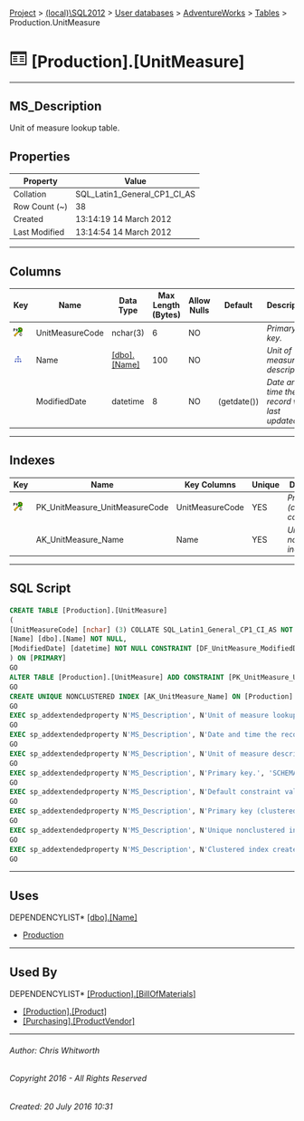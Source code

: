 #### 

[Project](../../../../index.md) > [(local)\\SQL2012](../../../index.md) > [User databases](../../index.md) > [AdventureWorks](../index.md) > [Tables](Tables.md) > Production.UnitMeasure

# ![Tables](../../../../Images/Table32.png) [Production].[UnitMeasure]

---

## <a name="#description"></a>MS_Description

Unit of measure lookup table.

## <a name="#properties"></a>Properties

| Property | Value |
|---|---|
| Collation | SQL_Latin1_General_CP1_CI_AS |
| Row Count (~) | 38 |
| Created | 13:14:19 14 March 2012 |
| Last Modified | 13:14:54 14 March 2012 |


---

## <a name="#columns"></a>Columns

| Key | Name | Data Type | Max Length (Bytes) | Allow Nulls | Default | Description |
|---|---|---|---|---|---|---|
| [![Cluster Primary Key PK_UnitMeasure_UnitMeasureCode: UnitMeasureCode](../../../../Images/pkcluster.png)](#indexes) | UnitMeasureCode | nchar(3) | 6 | NO |  | _Primary key._ |
| [![Indexes AK_UnitMeasure_Name](../../../../Images/Index.png)](#indexes) | Name | [[dbo].[Name]](../Programmability/Types/User-Defined_Data_Types/Name.md) | 100 | NO |  | _Unit of measure description._ |
|  | ModifiedDate | datetime | 8 | NO | (getdate()) | _Date and time the record was last updated._ |


---

## <a name="#indexes"></a>Indexes

| Key | Name | Key Columns | Unique | Description |
|---|---|---|---|---|
| [![Cluster Primary Key PK_UnitMeasure_UnitMeasureCode: UnitMeasureCode](../../../../Images/pkcluster.png)](#indexes) | PK_UnitMeasure_UnitMeasureCode | UnitMeasureCode | YES | _Primary key (clustered) constraint_ |
|  | AK_UnitMeasure_Name | Name | YES | _Unique nonclustered index._ |


---

## <a name="#sqlscript"></a>SQL Script

```sql
CREATE TABLE [Production].[UnitMeasure]
(
[UnitMeasureCode] [nchar] (3) COLLATE SQL_Latin1_General_CP1_CI_AS NOT NULL,
[Name] [dbo].[Name] NOT NULL,
[ModifiedDate] [datetime] NOT NULL CONSTRAINT [DF_UnitMeasure_ModifiedDate] DEFAULT (getdate())
) ON [PRIMARY]
GO
ALTER TABLE [Production].[UnitMeasure] ADD CONSTRAINT [PK_UnitMeasure_UnitMeasureCode] PRIMARY KEY CLUSTERED  ([UnitMeasureCode]) ON [PRIMARY]
GO
CREATE UNIQUE NONCLUSTERED INDEX [AK_UnitMeasure_Name] ON [Production].[UnitMeasure] ([Name]) ON [PRIMARY]
GO
EXEC sp_addextendedproperty N'MS_Description', N'Unit of measure lookup table.', 'SCHEMA', N'Production', 'TABLE', N'UnitMeasure', NULL, NULL
GO
EXEC sp_addextendedproperty N'MS_Description', N'Date and time the record was last updated.', 'SCHEMA', N'Production', 'TABLE', N'UnitMeasure', 'COLUMN', N'ModifiedDate'
GO
EXEC sp_addextendedproperty N'MS_Description', N'Unit of measure description.', 'SCHEMA', N'Production', 'TABLE', N'UnitMeasure', 'COLUMN', N'Name'
GO
EXEC sp_addextendedproperty N'MS_Description', N'Primary key.', 'SCHEMA', N'Production', 'TABLE', N'UnitMeasure', 'COLUMN', N'UnitMeasureCode'
GO
EXEC sp_addextendedproperty N'MS_Description', N'Default constraint value of GETDATE()', 'SCHEMA', N'Production', 'TABLE', N'UnitMeasure', 'CONSTRAINT', N'DF_UnitMeasure_ModifiedDate'
GO
EXEC sp_addextendedproperty N'MS_Description', N'Primary key (clustered) constraint', 'SCHEMA', N'Production', 'TABLE', N'UnitMeasure', 'CONSTRAINT', N'PK_UnitMeasure_UnitMeasureCode'
GO
EXEC sp_addextendedproperty N'MS_Description', N'Unique nonclustered index.', 'SCHEMA', N'Production', 'TABLE', N'UnitMeasure', 'INDEX', N'AK_UnitMeasure_Name'
GO
EXEC sp_addextendedproperty N'MS_Description', N'Clustered index created by a primary key constraint.', 'SCHEMA', N'Production', 'TABLE', N'UnitMeasure', 'INDEX', N'PK_UnitMeasure_UnitMeasureCode'
GO

```


---

## <a name="#uses"></a>Uses

DEPENDENCYLIST* [[dbo].[Name]](../Programmability/Types/User-Defined_Data_Types/Name.md)
* [Production](../Security/Schemas/Production.md)


---

## <a name="#usedby"></a>Used By

DEPENDENCYLIST* [[Production].[BillOfMaterials]](BillOfMaterials.md)
* [[Production].[Product]](Product.md)
* [[Purchasing].[ProductVendor]](ProductVendor.md)


---

###### Author:  Chris Whitworth

###### Copyright 2016 - All Rights Reserved

###### Created: 20 July 2016 10:31

